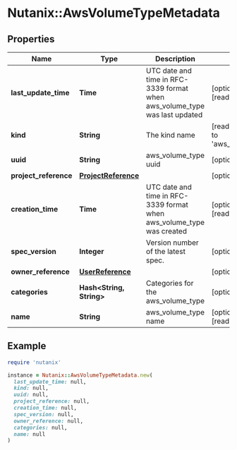 # Nutanix::AwsVolumeTypeMetadata

## Properties

| Name | Type | Description | Notes |
| ---- | ---- | ----------- | ----- |
| **last_update_time** | **Time** | UTC date and time in RFC-3339 format when aws_volume_type was last updated  | [optional][readonly] |
| **kind** | **String** | The kind name | [readonly][default to &#39;aws_volume_type&#39;] |
| **uuid** | **String** | aws_volume_type uuid | [optional] |
| **project_reference** | [**ProjectReference**](ProjectReference.md) |  | [optional] |
| **creation_time** | **Time** | UTC date and time in RFC-3339 format when aws_volume_type was created  | [optional][readonly] |
| **spec_version** | **Integer** | Version number of the latest spec. | [optional] |
| **owner_reference** | [**UserReference**](UserReference.md) |  | [optional] |
| **categories** | **Hash&lt;String, String&gt;** | Categories for the aws_volume_type | [optional] |
| **name** | **String** | aws_volume_type name | [optional][readonly] |

## Example

```ruby
require 'nutanix'

instance = Nutanix::AwsVolumeTypeMetadata.new(
  last_update_time: null,
  kind: null,
  uuid: null,
  project_reference: null,
  creation_time: null,
  spec_version: null,
  owner_reference: null,
  categories: null,
  name: null
)
```


